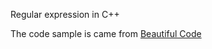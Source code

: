Regular expression in C++

The code sample is came from [Beautiful Code](http://www.amazon.com/Beautiful-Code-Leading-Programmers-Practice/dp/0596510047)

